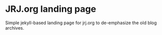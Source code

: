 # JRJ.org landing page
Simple jekyll-based landing page for jrj.org to de-emphasize the old blog archives.
